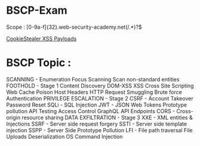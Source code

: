 # BSCP-Exam

Scope : [0-9a-f]{32}\.web-security-academy\.net(/.*)?$

<a href="https://github.com/botesjuan/Burp-Suite-Certified-Practitioner-Exam-Study/blob/5cbfeb2a11577ad62a31f72635a000bf5dcce293/payloads/CookieStealer-Payloads.md">CookieStealer XSS Payloads</a>

# BSCP Topic : 
SCANNING - Enumeration
Focus Scanning
Scan non-standard entities
FOOTHOLD - Stage 1
Content Discovery
DOM-XSS
XSS Cross Site Scripting
Web Cache Poison
Host Headers
HTTP Request Smuggling
Brute force
Authentication
PRIVILEGE ESCALATION - Stage 2
CSRF - Account Takeover
Password Reset
SQLi - SQL Injection
JWT - JSON Web Tokens
Prototype pollution
API Testing
Access Control
GraphQL API Endpoints
CORS - Cross-origin resource sharing
DATA EXFILTRATION - Stage 3
XXE - XML entities & Injections
SSRF - Server side request forgery
SSTI - Server side template injection
SSPP - Server Side Prototype Pollution
LFI - File path traversal
File Uploads
Deserialization
OS Command Injection









